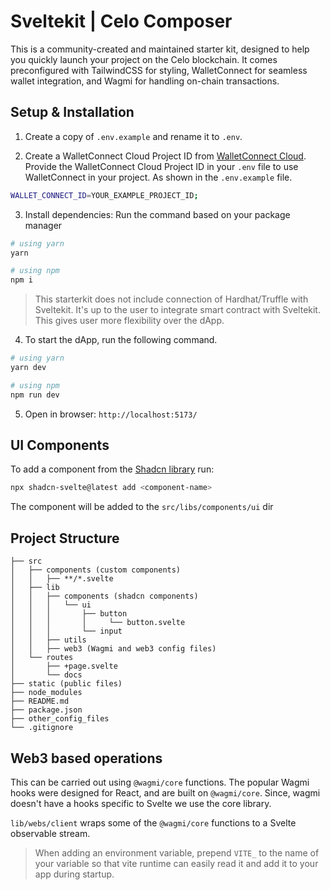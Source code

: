# Sveltekit | Celo Composer

This is a community-created and maintained starter kit, designed to help you quickly launch your project on the Celo blockchain. It comes preconfigured with TailwindCSS for styling, WalletConnect for seamless wallet integration, and Wagmi for handling on-chain transactions.

## Setup & Installation

1. Create a copy of `.env.example` and rename it to `.env`.

2. Create a WalletConnect Cloud Project ID from [WalletConnect Cloud](https://cloud.walletconnect.com/). Provide the WalletConnect Cloud Project ID in your `.env` file to use WalletConnect in your project. As shown in the `.env.example` file.

```bash
WALLET_CONNECT_ID=YOUR_EXAMPLE_PROJECT_ID;
```

3. Install dependencies: Run  the command based on your package manager

```bash
# using yarn
yarn 

# using npm
npm i
```

> This starterkit does not include connection of Hardhat/Truffle with Sveltekit. It's up to the user to integrate smart contract with Sveltekit. This gives user more flexibility over the dApp.

4. To start the dApp, run the following command.

```bash
# using yarn
yarn dev

# using npm
npm run dev
```

5. Open in browser: `http://localhost:5173/`
## UI Components

To add a component from the [Shadcn library](https://www.shadcn-svelte.com/) run:

```bash
npx shadcn-svelte@latest add <component-name>
```

The component will be added to the `src/libs/components/ui` dir


## Project Structure

```
├── src
│   ├── components (custom components)
│   │   ├── **/*.svelte
│   ├── lib
│   │   ├── components (shadcn components)
│   │   │   └── ui
│   │   │       ├── button
│   │   │       │     └── button.svelte
│   │   │       └── input
│   │   ├── utils
│   │   ├── web3 (Wagmi and web3 config files)
│   └── routes
│       ├── +page.svelte
│       └── docs
├── static (public files)
├── node_modules
├── README.md
├── package.json
├── other_config_files
└── .gitignore

```
## Web3 based operations

This can be carried out using `@wagmi/core` functions. 
The popular Wagmi hooks were designed for React, and are built on `@wagmi/core`. 
Since, wagmi doesn't have a hooks specific to Svelte we use the core library.

`lib/webs/client` wraps some of the `@wagmi/core` functions to a Svelte observable stream.


> When adding an environment variable, prepend `VITE_` to the name of your variable so that vite runtime can easily read it and add it to your app during startup.